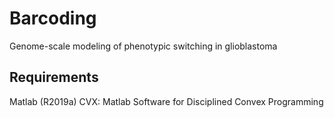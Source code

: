 # Barcoding
Genome-scale modeling of phenotypic switching in glioblastoma

## Requirements
Matlab (R2019a)
CVX: Matlab Software for Disciplined Convex Programming
